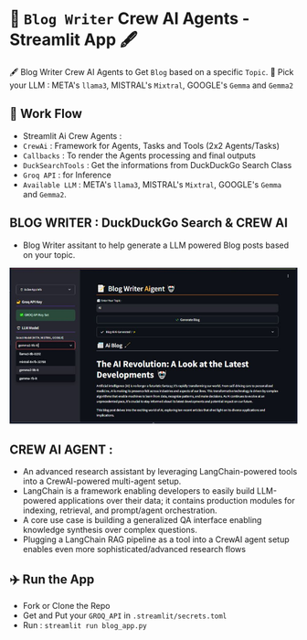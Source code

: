 # 📝 `Blog Writer` Crew AI Agents - Streamlit App 🖋️
🖋️ Blog Writer Crew AI Agents to Get `Blog` based on a specific `Topic`.
🤖 Pick your LLM : META's `llama3`, MISTRAL's `Mixtral`, GOOGLE's `Gemma` and `Gemma2` 

## 📝 Work Flow
- Streamlit Ai Crew Agents :
- `CrewAi` : Framework for Agents, Tasks and Tools (2x2 Agents/Tasks)
- `Callbacks` : To render the Agents processing and final outputs
- `DuckSearchTools` : Get the informations from DuckDuckGo Search Class
- `Groq API` : for Inference
- `Available LLM` : META's `llama3`, MISTRAL's `Mixtral`, GOOGLE's `Gemma` and `Gemma2`.


## BLOG WRITER : DuckDuckGo Search & CREW AI
- Blog Writer assitant to help generate a LLM powered Blog posts based on your topic.

![CrewAi App WorkFlow](BlogWrt.JPG)

## CREW AI AGENT :
- An advanced research assistant by leveraging LangChain-powered tools into a CrewAI-powered multi-agent setup.
- LangChain is a framework enabling developers to easily build LLM-powered applications over their data; it contains production modules for indexing, retrieval, and prompt/agent orchestration.
- A core use case is building a generalized QA interface enabling knowledge synthesis over complex questions.
- Plugging a LangChain RAG pipeline as a tool into a CrewAI agent setup enables even more sophisticated/advanced research flows

## ✈️ Run the App
- Fork or Clone the Repo
- Get and Put your `GROQ_API` in `.streamlit/secrets.toml`
- Run : `streamlit run blog_app.py`
